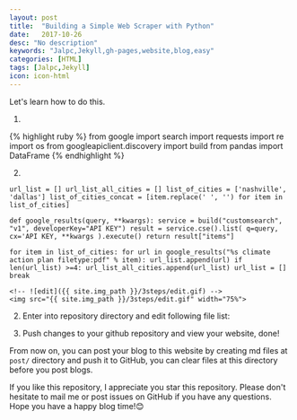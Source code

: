 ```yaml
---
layout: post
title:  "Building a Simple Web Scraper with Python"
date:   2017-10-26
desc: "No description"
keywords: "Jalpc,Jekyll,gh-pages,website,blog,easy"
categories: [HTML]
tags: [Jalpc,Jekyll]
icon: icon-html
---
```


Let's learn how to do this.

1. 

{% highlight ruby %}
from google import search
import requests
import re
import os
from googleapiclient.discovery import build
from pandas import DataFrame
{% endhighlight %}

2.
`url_list = []
url_list_all_cities = []
list_of_cities = ['nashville', 'dallas']
list_of_cities_concat = [item.replace(' ', '') for item in list_of_cities]
`


`def google_results(query, **kwargs):
    service = build("customsearch", "v1",
                    developerKey="API KEY")
    result = service.cse().list(
            q=query,
            cx='API KEY, **kwargs
        ).execute()
        return result["items"]
`

`for item in list_of_cities:
    for url in google_results("%s climate action plan filetype:pdf" % item):
        url_list.append(url)
        if len(url_list) >=4:
            url_list_all_cities.append(url_list)
            url_list = []
            break
            `



	<!-- ![edit]({{ site.img_path }}/3steps/edit.gif) -->
	<img src="{{ site.img_path }}/3steps/edit.gif" width="75%">

2. Enter into repository directory and edit following file list:

3. Push changes to your github repository and view your website, done!

From now on, you can post your blog to this website by creating md files at `post/` directory and push it to GitHub, you can clear files at this directory before you post blogs.

If you like this repository, I appreciate you star this repository. Please don't hesitate to mail me or post issues on GitHub if you have any questions. Hope you have a happy blog time!😊

